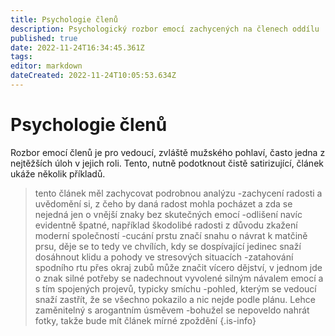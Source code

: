 ```yaml
---
title: Psychologie členů
description: Psychologický rozbor emocí zachycených na členech oddílu
published: true
date: 2022-11-24T16:34:45.361Z
tags: 
editor: markdown
dateCreated: 2022-11-24T10:05:53.634Z
---
```


# Psychologie členů

Rozbor emocí členů je pro vedoucí, zvláště mužského pohlaví, často jedna z nejtěžších úloh v jejich roli. Tento, nutně podotknout čistě satirizující, článek ukáže několik příkladů.

> tento článek měl zachycovat podrobnou analýzu
-zachycení radosti a uvědomění si, z čeho by daná radost mohla pocházet a zda se nejedná jen o vnější znaky bez skutečných emocí
-odlišení navíc evidentně špatné, například škodolibé radosti z důvodu zkažení moderní společností
-cucání prstu značí snahu o návrat k matčině prsu, děje se to tedy ve chvílích, kdy se dospívající jedinec snaží dosáhnout klidu a pohody ve stresových situacích
-zatahování spodního rtu přes okraj zubů může značit vícero dějství, v jednom jde o znak silné potřeby se nadechnout vyvolené silným návalem emocí a s tím spojených projevů, typicky smíchu
-pohled, kterým se vedoucí snaží zastřít, že se všechno pokazilo a nic nejde podle plánu. Lehce zaměnitelný s arogantním úsměvem
-bohužel se nepoveldo nahrát fotky, takže bude mít článek mírné zpoždění
{.is-info}

